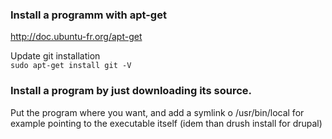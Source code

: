### Install a programm with apt-get

http://doc.ubuntu-fr.org/apt-get

Update git installation  
```sudo apt-get install git -V```



### Install a program by just downloading its source. 

Put the program where you want, and add a symlink o /usr/bin/local for example pointing to the executable itself (idem than drush install for drupal)
